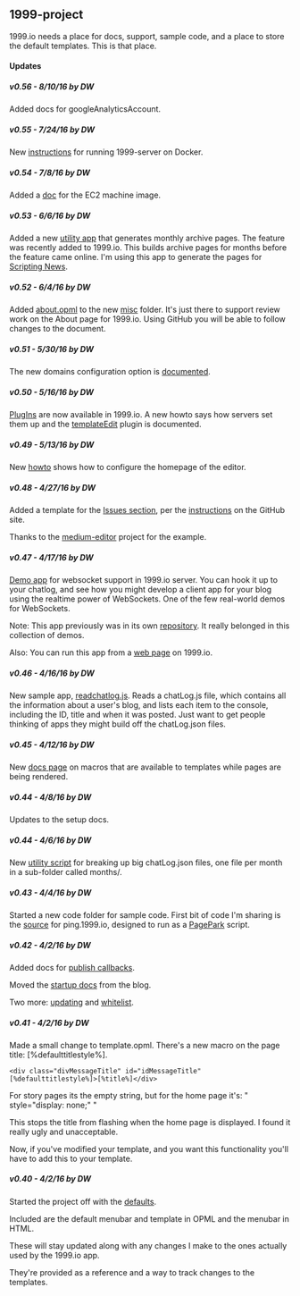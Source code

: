 ## 1999-project

  

1999.io needs a place for docs, support, sample code, and a place to store the default templates. This is that place.



#### Updates

##### v0.56 - 8/10/16 by DW

Added docs for googleAnalyticsAccount.

##### v0.55 - 7/24/16 by DW

New <a href="https://github.com/scripting/1999-project/blob/master/docs/docker.md">instructions</a> for running 1999-server on Docker.

##### v0.54 - 7/8/16 by DW

Added a <a href="https://github.com/scripting/1999-project/blob/master/docs/ec2.md">doc</a> for the EC2 machine image.

##### v0.53 - 6/6/16 by DW

Added a new <a href="https://github.com/scripting/1999-project/tree/master/code/monthlyArchives">utility app</a> that generates monthly archive pages. The feature was recently added to 1999.io. This builds archive pages for months before the feature came online. I'm using this app to generate the pages for <a href="http://scripting.com/">Scripting News</a>. 

##### v0.52 - 6/4/16 by DW

Added <a href="https://github.com/scripting/1999-project/blob/master/misc/about.opml">about.opml</a> to the new <a href="https://github.com/scripting/1999-project/tree/master/misc">misc</a> folder. It's just there to support review work on the About page for 1999.io. Using GitHub you will be able to follow changes to the document. 

##### v0.51 - 5/30/16 by DW

The new domains configuration option is <a href="https://github.com/scripting/1999-project/blob/master/docs/domains.md">documented</a>. 

##### v0.50 - 5/16/16 by DW

<a href="https://github.com/scripting/1999-project/blob/master/docs/plugins.md">PlugIns</a> are now available in 1999.io. A new howto says how servers set them up and the <a href="https://github.com/scripting/1999-project/blob/master/docs/plugins.md#the-templateedit-plugin">templateEdit</a> plugin is documented.

##### v0.49 - 5/13/16 by DW

New <a href="https://github.com/scripting/1999-project/blob/master/docs/homepage.md">howto</a> shows how to configure the homepage of the editor.

##### v0.48 - 4/27/16 by DW

Added a template for the <a href="https://github.com/scripting/1999-project/issues">Issues section</a>, per the <a href="https://github.com/blog/2111-issue-and-pull-request-templates">instructions</a> on the GitHub site. 

Thanks to the <a href="https://github.com/yabwe/medium-editor">medium-editor</a> project for the example. 

##### v0.47 - 4/17/16 by DW

<a href="https://github.com/scripting/1999-project/blob/master/code/websocketdemo.html">Demo app</a> for websocket support in 1999.io server. You can hook it up to your chatlog, and see how you might develop a client app for your blog using the realtime power of WebSockets. One of the few real-world demos for WebSockets. 

Note: This app previously was in its own <a href="https://github.com/scripting/1999client">repository</a>. It really belonged in this collection of demos. 

Also: You can run this app from a <a href="http://1999.io/docs/code/websocketdemo.html">web page</a> on 1999.io.

##### v0.46 - 4/16/16 by DW

New sample app, <a href="https://github.com/scripting/1999-project/blob/master/code/readchatlog.js">readchatlog.js</a>. Reads a chatLog.js file, which contains all the information about a user's blog, and lists each item to the console, including the ID, title and when it was posted. Just want to get people thinking of apps they might build off the chatLog.json files. 

##### v0.45 - 4/12/16 by DW

New <a href="https://github.com/scripting/1999-project/blob/master/docs/macros.md">docs page</a> on macros that are available to templates while pages are being rendered.

##### v0.44 - 4/8/16 by DW

Updates to the setup docs.

##### v0.44 - 4/6/16 by DW

New <a href="https://github.com/scripting/1999-project/blob/master/code/breakupchatlog.js">utility script</a> for breaking up big chatLog.json files, one file per month in a sub-folder called months/.

##### v0.43 - 4/4/16 by DW

Started a new code folder for sample code. First bit of code I'm sharing is the <a href="https://github.com/scripting/1999-project/blob/master/code/pingserver.js">source</a> for ping.1999.io, designed to run as a <a href="http://pagepark.io/">PagePark</a> script. 

##### v0.42 - 4/2/16 by DW

Added docs for <a href="https://github.com/scripting/1999-project/blob/master/docs/callbacks.md">publish callbacks</a>.

Moved the <a href="https://github.com/scripting/1999-project/blob/master/docs/setup.md">startup docs</a> from the blog.

Two more: <a href="https://github.com/scripting/1999-project/blob/master/docs/updating.md">updating</a> and <a href="https://github.com/scripting/1999-project/blob/master/docs/whitelist.md">whitelist</a>.

##### v0.41 - 4/2/16 by DW

Made a small change to template.opml. There's a new macro on the page title: [%defaulttitlestyle%].

<code>&lt;div class="divMessageTitle" id="idMessageTitle" [%defaulttitlestyle%]>[%title%]&lt;/div></code>

For story pages its the empty string, but for the home page it's: " style=\"display: none;\" "

This stops the title from flashing when the home page is displayed. I found it really ugly and unacceptable.

Now, if you've modified your template, and you want this functionality you'll have to add this to your template. 

##### v0.40 - 4/2/16 by DW

Started the project off with the <a href="https://github.com/scripting/1999-project/tree/master/defaults">defaults</a>. 

Included are the default menubar and template in OPML and the menubar in HTML.

These will stay updated along with any changes I make to the ones actually used by the 1999.io app.

They're provided as a reference and a way to track changes to the templates. 

